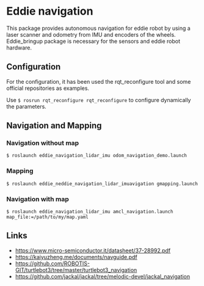 # Eddie navigation

This package provides autonomous navigation for eddie robot by using a laser scanner and odometry from IMU and encoders of the wheels. Eddie_bringup package is necessary for the sensors and eddie robot hardware.

## Configuration

For the configuration, it has been used the rqt_reconfigure tool and some official repositories as examples.

Use ``$ rosrun rqt_reconfigure rqt_reconfigure`` to configure dynamically the parameters.

## Navigation and Mapping

### Navigation without map

``$ roslaunch eddie_navigation_lidar_imu odom_navigation_demo.launch``

### Mapping

``$ roslaunch eddie_neddie_navigation_lidar_imuavigation gmapping.launch``

### Navigation with map

``$ roslaunch eddie_navigation_lidar_imu amcl_navigation.launch map_file:=/path/to/my/map.yaml``

## Links

* https://www.micro-semiconductor.it/datasheet/37-28992.pdf
* https://kaiyuzheng.me/documents/navguide.pdf
* https://github.com/ROBOTIS-GIT/turtlebot3/tree/master/turtlebot3_navigation
* https://github.com/jackal/jackal/tree/melodic-devel/jackal_navigation